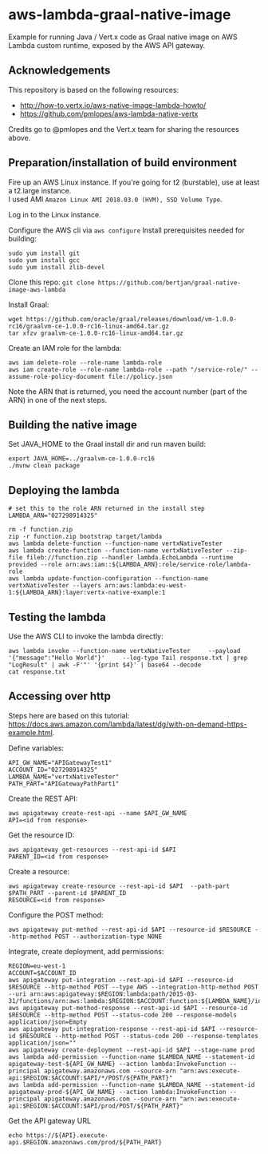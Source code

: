 # aws-lambda-graal-native-image
Example for running Java / Vert.x code as Graal native image on AWS Lambda custom runtime, exposed by the AWS API gateway.

Acknowledgements
---
This repository is based on the following resources:
- http://how-to.vertx.io/aws-native-image-lambda-howto/  
- https://github.com/pmlopes/aws-lambda-native-vertx

Credits go to @pmlopes and the Vert.x team for sharing the resources above.

Preparation/installation of build environment
---
Fire up an AWS Linux instance. If you're going for t2 (burstable), use at least a t2.large instance.  
I used AMI `Amazon Linux AMI 2018.03.0 (HVM), SSD Volume Type`.  

Log in to the Linux instance.

Configure the AWS cli via `aws configure`
Install prerequisites needed for building:
```
sudo yum install git
sudo yum install gcc
sudo yum install zlib-devel
```

Clone this repo:
`git clone https://github.com/bertjan/graal-native-image-aws-lambda`

Install Graal:
```
wget https://github.com/oracle/graal/releases/download/vm-1.0.0-rc16/graalvm-ce-1.0.0-rc16-linux-amd64.tar.gz
tar xfzv graalvm-ce-1.0.0-rc16-linux-amd64.tar.gz
```

Create an IAM role for the lambda:
``` 
aws iam delete-role --role-name lambda-role
aws iam create-role --role-name lambda-role --path "/service-role/" --assume-role-policy-document file://policy.json
```

Note the ARN that is returned, you need the account number (part of the ARN) in one of the next steps.


Building the native image
---
Set JAVA_HOME to the Graal install dir and run maven build:
```
export JAVA_HOME=../graalvm-ce-1.0.0-rc16
./mvnw clean package
```

Deploying the lambda
---
```
# set this to the role ARN returned in the install step
LAMBDA_ARN="027298914325"

rm -f function.zip
zip -r function.zip bootstrap target/lambda
aws lambda delete-function --function-name vertxNativeTester
aws lambda create-function --function-name vertxNativeTester --zip-file fileb://function.zip --handler lambda.EchoLambda --runtime provided --role arn:aws:iam::${LAMBDA_ARN}:role/service-role/lambda-role
aws lambda update-function-configuration --function-name vertxNativeTester --layers arn:aws:lambda:eu-west-1:${LAMBDA_ARN}:layer:vertx-native-example:1
```
 

Testing the lambda
---
Use the AWS CLI to invoke the lambda directly:
```
aws lambda invoke --function-name vertxNativeTester     --payload '{"message":"Hello World"}'     --log-type Tail response.txt | grep "LogResult" | awk -F'"' '{print $4}' | base64 --decode
cat response.txt
```


Accessing over http
---
Steps here are based on this tutorial: https://docs.aws.amazon.com/lambda/latest/dg/with-on-demand-https-example.html.

Define variables:
```
API_GW_NAME="APIGatewayTest1"
ACCOUNT_ID="027298914325"
LAMBDA_NAME="vertxNativeTester"
PATH_PART="APIGatewayPathPart1"
```

Create the REST API:
```
aws apigateway create-rest-api --name $API_GW_NAME
API=<id from response>
```

Get the resource ID:
```
aws apigateway get-resources --rest-api-id $API
PARENT_ID=<id from response>
```

Create a resource:
```
aws apigateway create-resource --rest-api-id $API  --path-part $PATH_PART --parent-id $PARENT_ID
RESOURCE=<id from response>
```

Configure the POST method:
```
aws apigateway put-method --rest-api-id $API --resource-id $RESOURCE --http-method POST --authorization-type NONE
```

Integrate, create deployment, add permissions:
```
REGION=eu-west-1
ACCOUNT=$ACCOUNT_ID
aws apigateway put-integration --rest-api-id $API --resource-id $RESOURCE --http-method POST --type AWS --integration-http-method POST --uri arn:aws:apigateway:$REGION:lambda:path/2015-03-31/functions/arn:aws:lambda:$REGION:$ACCOUNT:function:${LAMBDA_NAME}/invocations
aws apigateway put-method-response --rest-api-id $API --resource-id $RESOURCE --http-method POST --status-code 200 --response-models application/json=Empty
aws apigateway put-integration-response --rest-api-id $API --resource-id $RESOURCE --http-method POST --status-code 200 --response-templates application/json=""
aws apigateway create-deployment --rest-api-id $API --stage-name prod
aws lambda add-permission --function-name $LAMBDA_NAME --statement-id apigateway-test-${API_GW_NAME} --action lambda:InvokeFunction --principal apigateway.amazonaws.com --source-arn "arn:aws:execute-api:$REGION:$ACCOUNT:$API/*/POST/${PATH_PART}"
aws lambda add-permission --function-name $LAMBDA_NAME --statement-id apigateway-prod-${API_GW_NAME} --action lambda:InvokeFunction --principal apigateway.amazonaws.com --source-arn "arn:aws:execute-api:$REGION:$ACCOUNT:$API/prod/POST/${PATH_PART}"
```

Get the API gateway URL
```
echo https://${API}.execute-api.$REGION.amazonaws.com/prod/${PATH_PART}
```
